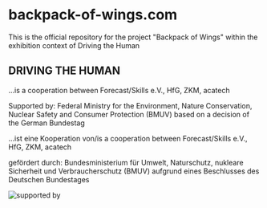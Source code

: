 # backpack-of-wings.com
This is the official repository for the project "Backpack of Wings" within the exhibition context of Driving the Human

## DRIVING THE HUMAN 
...is a cooperation between Forecast/Skills e.V., HfG, ZKM, acatech

Supported by: Federal Ministry for the Environment, Nature Conservation, Nuclear Safety and Consumer Protection (BMUV) based on a decision of the German Bundestag


...ist eine Kooperation von/is a cooperation between Forecast/Skills e.V., HfG, ZKM, acatech

gefördert durch: Bundesministerium für Umwelt, Naturschutz, nukleare Sicherheit und Verbraucherschutz (BMUV) 
aufgrund eines Beschlusses des Deutschen Bundestages


![supported by](https://drivingthehuman.com/files/BMUV_Fz_2021_WebSVG_en.svg)
